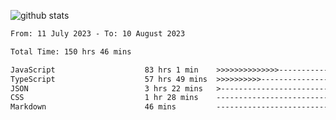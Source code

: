 
![github stats](https://github-readme-stats.vercel.app/api?username=realmahd1&show_icons=true&theme=codeSTACKr&hide_rank=true&count_private=true)

<!--START_SECTION:waka-->

```txt
From: 11 July 2023 - To: 10 August 2023

Total Time: 150 hrs 46 mins

JavaScript                    83 hrs 1 min    >>>>>>>>>>>>>>-----------   55.06 %
TypeScript                    57 hrs 49 mins  >>>>>>>>>>---------------   38.35 %
JSON                          3 hrs 22 mins   >------------------------   02.24 %
CSS                           1 hr 28 mins    -------------------------   00.97 %
Markdown                      46 mins         -------------------------   00.51 %
```

<!--END_SECTION:waka-->
